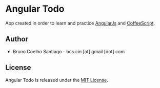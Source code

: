 # Angular Todo

App created in order to learn and practice [AngularJs] and [CoffeeScript].

## Author
 * Bruno Coelho Santiago - bcs.cin [at] gmail [dot] com

## License
Angular Todo is released under the [MIT License].

[AngularJs]: http://angularjs.org/
[CoffeeScript]: http://coffeescript.org/
[MIT License]: http://opensource.org/licenses/MIT